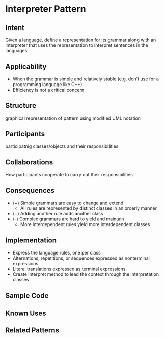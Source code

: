 # Interpreter Pattern

## Intent
Given a language, define a representation for its grammar along with an interpreter that uses the representation to interpret sentences in the languages 

## Applicability
- When the grammar is simple and relatively stable (e.g. don't use for a programming language like C++)
- Efficiency is not a critical concern 

## Structure
graphical representation of pattern using modified UML notation

## Participants
participatnig classes/objects and their responsibilities

## Collaborations
How participants cooperate to carry out their responsibilities

## Consequences
- (+) Simple grammars are easy to change and extend
    - All rules are represented by distinct classes in an orderly manner
- (+) Adding another rule adds another class
- (-) Complex grammars are hard to yield and maintain 
    - More interdependent rules yield more interdependent classes

## Implementation
- Express the language rules, one per class
- Alternations, repetitions, or sequences expressed as nonterminal expressions
- Literal translations expressed as terminal expressions
- Create interpret method to lead the context through the interpretation classes

## Sample Code

## Known Uses

## Related Patterns